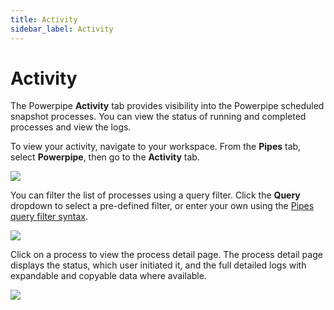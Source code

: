 ```yaml
---
title: Activity
sidebar_label: Activity
---
```


# Activity

The Powerpipe **Activity** tab provides visibility into the Powerpipe scheduled snapshot processes.  You can view the status of running and completed processes and view the logs.

To view your activity, navigate to your workspace.  From the **Pipes** tab, select **Powerpipe**, then go to the **Activity** tab.

![](/images/docs/pipes/powerpipe/powerpipe_activity.png)

You can filter the list of processes using a query filter.  Click the **Query** dropdown to select a pre-defined filter, or enter your own using the [Pipes query filter syntax](/pipes/docs/reference/query-filter#syntax).


![](/images/docs/pipes/powerpipe/powerpipe_activity_filtered.png)


Click on a process to view the process detail page. The process detail page displays the status, which user initiated it, and the full detailed logs with expandable and copyable data where available.

![](/images/docs/pipes/powerpipe/powerpipe_process_log.png)
